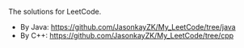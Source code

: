 The solutions for LeetCode.

-   By Java: https://github.com/JasonkayZK/My_LeetCode/tree/java
-   By C++: https://github.com/JasonkayZK/My_LeetCode/tree/cpp

